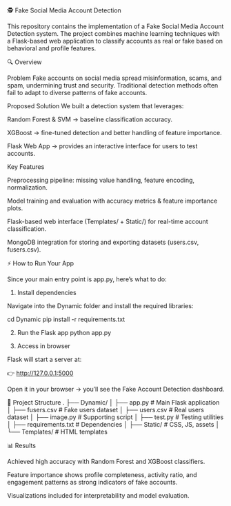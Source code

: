 🕵️ Fake Social Media Account Detection

This repository contains the implementation of a Fake Social Media Account Detection system. The project combines machine learning techniques with a Flask-based web application to classify accounts as real or fake based on behavioral and profile features.

🔍 Overview

Problem
Fake accounts on social media spread misinformation, scams, and spam, undermining trust and security. Traditional detection methods often fail to adapt to diverse patterns of fake accounts.

Proposed Solution
We built a detection system that leverages:

Random Forest & SVM → baseline classification accuracy.

XGBoost → fine-tuned detection and better handling of feature importance.

Flask Web App → provides an interactive interface for users to test accounts.

Key Features

Preprocessing pipeline: missing value handling, feature encoding, normalization.

Model training and evaluation with accuracy metrics & feature importance plots.

Flask-based web interface (Templates/ + Static/) for real-time account classification.

MongoDB integration for storing and exporting datasets (users.csv, fusers.csv).

⚡ How to Run Your App

Since your main entry point is app.py, here’s what to do:

1. Install dependencies

Navigate into the Dynamic folder and install the required libraries:

cd Dynamic
pip install -r requirements.txt

2. Run the Flask app
python app.py

3. Access in browser

Flask will start a server at:

👉 http://127.0.0.1:5000

Open it in your browser → you’ll see the Fake Account Detection dashboard.

📂 Project Structure
.
├── Dynamic/
│   ├── app.py           # Main Flask application
│   ├── fusers.csv       # Fake users dataset
│   ├── users.csv        # Real users dataset
│   ├── image.py         # Supporting script
│   ├── test.py          # Testing utilities
│   ├── requirements.txt # Dependencies
│   ├── Static/          # CSS, JS, assets
│   └── Templates/       # HTML templates

📊 Results

Achieved high accuracy with Random Forest and XGBoost classifiers.

Feature importance shows profile completeness, activity ratio, and engagement patterns as strong indicators of fake accounts.

Visualizations included for interpretability and model evaluation.
